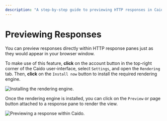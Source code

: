 ```yaml
---
description: "A step-by-step guide to previewing HTTP responses in Caido using the rendering engine to view content as it would appear in a browser window."
---
```


# Previewing Responses

You can preview responses directly within HTTP response panes just as they would appear in your browser window.

To make use of this feature, **click** on the account button <code><Icon icon="fas fa-user" /></code> in the top-right corner of the Caido user-interface, select `Settings`, and open the `Rendering` tab. Then, **click** on the `Install now` button to install the required rendering engine.

<img alt="Installing the rendering engine." src="/_images/general_usage_rendering_engine.png" center>

Once the rendering engine is installed, you can click on the `Preview` or page button <code><Icon icon="fas fa-file" /></code> attached to a response pane to render the view.

<img alt="Previewing a response within Caido." src="/_images/general_usage_response_preview.png" center>

